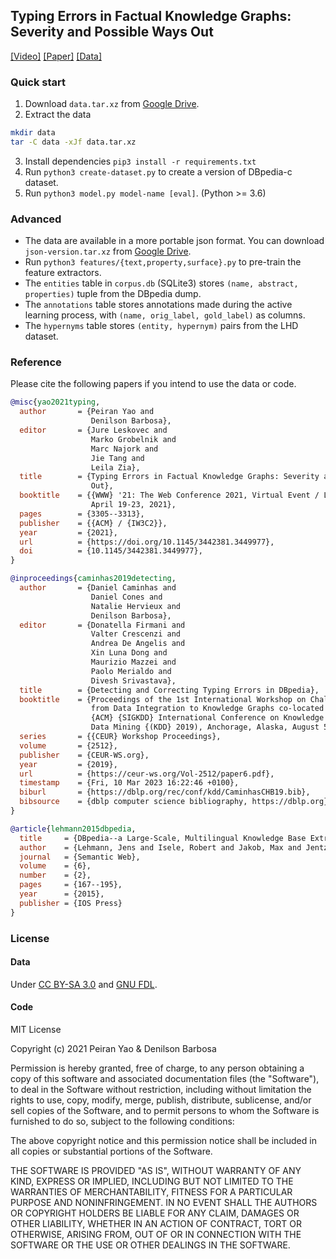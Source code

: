 ## Typing Errors in Factual Knowledge Graphs: Severity and Possible Ways Out
[[Video]](https://vimeo.com/1001460861) [[Paper]](https://arxiv.org/abs/2102.02307)  [[Data]](https://drive.google.com/drive/folders/18PVGaDJy_JaJV8jezYeRYteFlomoBfnt?usp=sharing)

### Quick start
1. Download `data.tar.xz` from [Google Drive](https://drive.google.com/drive/folders/18PVGaDJy_JaJV8jezYeRYteFlomoBfnt?usp=sharing).
2. Extract the data
```bash
mkdir data
tar -C data -xJf data.tar.xz
```
3. Install dependencies `pip3 install -r requirements.txt`
4. Run `python3 create-dataset.py` to create a version of DBpedia-c dataset.
5. Run `python3 model.py model-name [eval]`. (Python >= 3.6)

### Advanced
* The data are available in a more portable json format. You can download `json-version.tar.xz` from [Google Drive](https://drive.google.com/drive/folders/18PVGaDJy_JaJV8jezYeRYteFlomoBfnt?usp=sharing).
* Run `python3 features/{text,property,surface}.py` to pre-train the feature extractors.
* The `entities` table in `corpus.db` (SQLite3) stores `(name, abstract, properties)` tuple from the DBpedia dump.
* The `annotations` table stores annotations made during the active learning process, with `(name, orig_label, gold_label)` as columns.
* The `hypernyms` table stores `(entity, hypernym)` pairs from the LHD dataset.

### Reference
Please cite the following papers if you intend to use the data or code.
```bib
@misc{yao2021typing,
  author       = {Peiran Yao and
                  Denilson Barbosa},
  editor       = {Jure Leskovec and
                  Marko Grobelnik and
                  Marc Najork and
                  Jie Tang and
                  Leila Zia},
  title        = {Typing Errors in Factual Knowledge Graphs: Severity and Possible Ways
                  Out},
  booktitle    = {{WWW} '21: The Web Conference 2021, Virtual Event / Ljubljana, Slovenia,
                  April 19-23, 2021},
  pages        = {3305--3313},
  publisher    = {{ACM} / {IW3C2}},
  year         = {2021},
  url          = {https://doi.org/10.1145/3442381.3449977},
  doi          = {10.1145/3442381.3449977},
}

@inproceedings{caminhas2019detecting,
  author       = {Daniel Caminhas and
                  Daniel Cones and
                  Natalie Hervieux and
                  Denilson Barbosa},
  editor       = {Donatella Firmani and
                  Valter Crescenzi and
                  Andrea De Angelis and
                  Xin Luna Dong and
                  Maurizio Mazzei and
                  Paolo Merialdo and
                  Divesh Srivastava},
  title        = {Detecting and Correcting Typing Errors in DBpedia},
  booktitle    = {Proceedings of the 1st International Workshop on Challenges and Experiences
                  from Data Integration to Knowledge Graphs co-located with the 25th
                  {ACM} {SIGKDD} International Conference on Knowledge Discovery {\&}
                  Data Mining {(KDD} 2019), Anchorage, Alaska, August 5, 2019},
  series       = {{CEUR} Workshop Proceedings},
  volume       = {2512},
  publisher    = {CEUR-WS.org},
  year         = {2019},
  url          = {https://ceur-ws.org/Vol-2512/paper6.pdf},
  timestamp    = {Fri, 10 Mar 2023 16:22:46 +0100},
  biburl       = {https://dblp.org/rec/conf/kdd/CaminhasCHB19.bib},
  bibsource    = {dblp computer science bibliography, https://dblp.org}
}

@article{lehmann2015dbpedia,
  title     = {DBpedia--a Large-Scale, Multilingual Knowledge Base Extracted from Wikipedia},
  author    = {Lehmann, Jens and Isele, Robert and Jakob, Max and Jentzsch, Anja and Kontokostas, Dimitris and Mendes, Pablo N and Hellmann, Sebastian and Morsey, Mohamed and Van Kleef, Patrick and Auer, S{\"o}ren and others},
  journal   = {Semantic Web},
  volume    = {6},
  number    = {2},
  pages     = {167--195},
  year      = {2015},
  publisher = {IOS Press}
}
```

### License
#### Data

Under [CC BY-SA 3.0](https://en.wikipedia.org/wiki/Wikipedia:Text_of_Creative_Commons_Attribution-ShareAlike_3.0_Unported_License) and [GNU FDL](https://en.wikipedia.org/wiki/Wikipedia:Text_of_the_GNU_Free_Documentation_License).

#### Code

MIT License

Copyright (c) 2021 Peiran Yao & Denilson Barbosa

Permission is hereby granted, free of charge, to any person obtaining a copy
of this software and associated documentation files (the "Software"), to deal
in the Software without restriction, including without limitation the rights
to use, copy, modify, merge, publish, distribute, sublicense, and/or sell
copies of the Software, and to permit persons to whom the Software is
furnished to do so, subject to the following conditions:

The above copyright notice and this permission notice shall be included in all
copies or substantial portions of the Software.

THE SOFTWARE IS PROVIDED "AS IS", WITHOUT WARRANTY OF ANY KIND, EXPRESS OR
IMPLIED, INCLUDING BUT NOT LIMITED TO THE WARRANTIES OF MERCHANTABILITY,
FITNESS FOR A PARTICULAR PURPOSE AND NONINFRINGEMENT. IN NO EVENT SHALL THE
AUTHORS OR COPYRIGHT HOLDERS BE LIABLE FOR ANY CLAIM, DAMAGES OR OTHER
LIABILITY, WHETHER IN AN ACTION OF CONTRACT, TORT OR OTHERWISE, ARISING FROM,
OUT OF OR IN CONNECTION WITH THE SOFTWARE OR THE USE OR OTHER DEALINGS IN THE
SOFTWARE.
